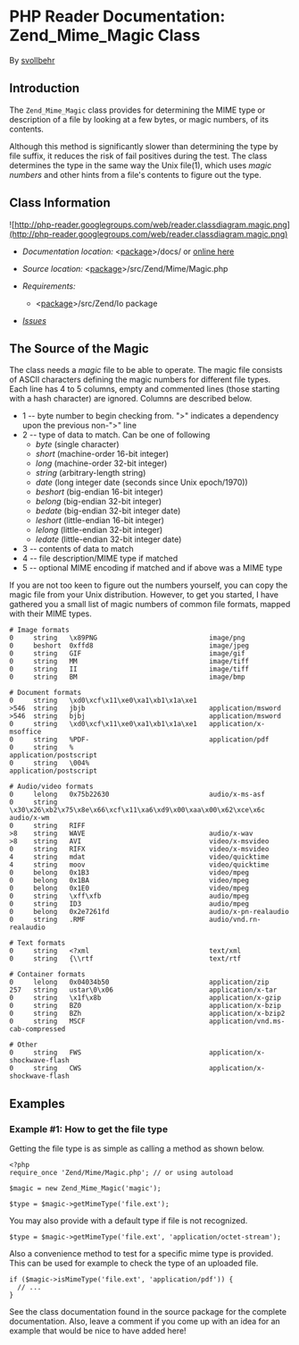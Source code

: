 # PHP Reader Documentation: Zend\_Mime\_Magic Class #
By [svollbehr](http://code.google.com/u/svollbehr/)

## Introduction ##
The `Zend_Mime_Magic` class provides for determining the MIME type or description of a file by looking at a few bytes, or magic numbers, of its contents.

Although this method is significantly slower than determining the type by file suffix, it reduces the risk of fail positives during the test. The class determines the type in the same way the Unix file(1), which uses _magic numbers_ and other hints from a file's contents to figure out the type.

## Class Information ##
![http://php-reader.googlegroups.com/web/reader.classdiagram.magic.png](http://php-reader.googlegroups.com/web/reader.classdiagram.magic.png)

  * _Documentation location:_ <[package](http://code.google.com/p/php-reader/downloads/list)>/docs/ or [online here](http://php-reader.googlecode.com/svn/docs/index.html)
  * _Source location:_ <[package](http://code.google.com/p/php-reader/downloads/list)>/src/Zend/Mime/Magic.php
  * _Requirements:_
    * <[package](http://code.google.com/p/php-reader/downloads/list)>/src/Zend/Io package

  * _[Issues](http://code.google.com/p/php-reader/issues/list?q=label:Magic)_

## The Source of the Magic ##
The class needs a _magic_ file to be able to operate. The magic file consists of ASCII characters defining the magic numbers for different file types. Each line has 4 to 5 columns, empty and commented lines (those starting with a hash character) are ignored. Columns are described below.

  * 1 -- byte number to begin checking from. ">" indicates a dependency upon the previous non-">" line
  * 2 -- type of data to match. Can be one of following
    * _byte_ (single character)
    * _short_ (machine-order 16-bit integer)
    * _long_ (machine-order 32-bit integer)
    * _string_ (arbitrary-length string)
    * _date_ (long integer date (seconds since Unix epoch/1970))
    * _beshort_ (big-endian 16-bit integer)
    * _belong_ (big-endian 32-bit integer)
    * _bedate_ (big-endian 32-bit integer date)
    * _leshort_ (little-endian 16-bit integer)
    * _lelong_ (little-endian 32-bit integer)
    * _ledate_ (little-endian 32-bit integer date)
  * 3 -- contents of data to match
  * 4 -- file description/MIME type if matched
  * 5 -- optional MIME encoding if matched and if above was a MIME type

If you are not too keen to figure out the numbers yourself, you can copy the magic file from your Unix distribution. However, to get you started, I have gathered you a small list of magic numbers of common file formats, mapped with their MIME types.

```
# Image formats
0     string   \x89PNG                            image/png
0     beshort  0xffd8                             image/jpeg
0     string   GIF                                image/gif
0     string   MM                                 image/tiff
0     string   II                                 image/tiff
0     string   BM                                 image/bmp

# Document formats
0     string   \xd0\xcf\x11\xe0\xa1\xb1\x1a\xe1
>546  string   jbjb                               application/msword
>546  string   bjbj                               application/msword
0     string   \xd0\xcf\x11\xe0\xa1\xb1\x1a\xe1   application/x-msoffice
0     string   %PDF-                              application/pdf
0     string   %                                  application/postscript
0     string   \004%                              application/postscript

# Audio/video formats
0     lelong   0x75b22630                         audio/x-ms-asf
0     string   \x30\x26\xb2\x75\x8e\x66\xcf\x11\xa6\xd9\x00\xaa\x00\x62\xce\x6c    audio/x-wm
0     string   RIFF
>8    string   WAVE                               audio/x-wav
>8    string   AVI                                video/x-msvideo
0     string   RIFX                               video/x-msvideo
4     string   mdat                               video/quicktime
4     string   moov                               video/quicktime
0     belong   0x1B3                              video/mpeg
0     belong   0x1BA                              video/mpeg
0     belong   0x1E0                              video/mpeg
0     string   \xff\xfb                           audio/mpeg
0     string   ID3                                audio/mpeg
0     belong   0x2e7261fd                         audio/x-pn-realaudio
0     string   .RMF                               audio/vnd.rn-realaudio

# Text formats
0     string   <?xml                              text/xml
0     string   {\\rtf                             text/rtf

# Container formats
0     lelong   0x04034b50                         application/zip
257   string   ustar\0\x06                        application/x-tar
0     string   \x1f\x8b                           application/x-gzip
0     string   BZ0                                application/x-bzip
0     string   BZh                                application/x-bzip2
0     string   MSCF                               application/vnd.ms-cab-compressed

# Other
0     string   FWS                                application/x-shockwave-flash
0     string   CWS                                application/x-shockwave-flash
```

## Examples ##

### Example #1: How to get the file type ###
Getting the file type is as simple as calling a method as shown below.

```
<?php
require_once 'Zend/Mime/Magic.php'; // or using autoload

$magic = new Zend_Mime_Magic('magic');

$type = $magic->getMimeType('file.ext');
```

You may also provide with a default type if file is not recognized.

```
$type = $magic->getMimeType('file.ext', 'application/octet-stream');
```

Also a convenience method to test for a specific mime type is provided. This can be used for example to check the type of an uploaded file.

```
if ($magic->isMimeType('file.ext', 'application/pdf')) {
  // ...
}
```

See the class documentation found in the source package for the complete documentation. Also, leave a comment if you come up with an idea for an example that would be nice to have added here!